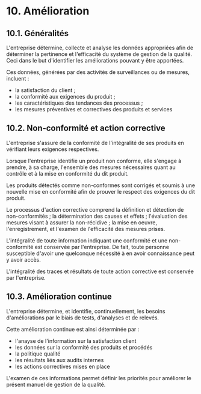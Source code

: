 # 10. Amélioration

## 10.1. Généralités

   L'entreprise détermine, collecte et analyse les données appropriées afin de déterminer la pertinence et l'efficacité du système de gestion de la qualité.
Ceci dans le but d'identifier les améliorations pouvant y être apportées.

   Ces données, générées par des activités de surveillances ou de mesures, incluent :
   - la satisfaction du client ;
   - la conformité aux exigences du produit ;
   - les caractéristiques des tendances des processus ;
   - les mesures préventives et correctives des produits et services

   
## 10.2. Non-conformité et action corrective

  L'entreprise s'assure de la conformité de l'intégralité de ses produits en
vérifiant leurs exigences respectives.

  Lorsque l'entreprise identifie un produit non conforme, elle s'engage à
prendre, à sa charge, l'ensemble des mesures nécessaires quant au contrôle et à
la mise en conformité du dit produit.

  Les produits détectés comme non-conformes sont corrigés et soumis à une
nouvelle mise en conformité afin de prouver le respect des exigences du dit
produit.

  Le processus d'action corrective comprend la définition et détection de
non-conformités ; la détermination des causes et effets ; l'évaluation des
mesures visant à assurer la non-récidive ; la mise en oeuvre, l'enregistrement,
et l'examen de l'efficacité des mesures prises.

  L'intégralité de toute information indiquant une conformité et une
non-conformité est conservée par l'entreprise. De fait, toute personne
susceptible d'avoir une quelconque nécessité à en avoir connaissance peut y
avoir accès.

  L'intégralité des traces et résultats de toute action corrective est
conservée par l'entreprise.


## 10.3.  Amélioration continue

   L'entreprise détermine, et identifie, continuellement, les besoins
d'améliorations par le biais de tests, d'analyses et de relevés.

  Cette amélioration continue est ainsi déterminée par :

  - l'anayse de l'information sur la satisfaction client
  - les données sur la conformité des produits et procédés
  - la politique qualité
  - les résultats liés aux audits internes
  - les actions correctives mises en place

  L'examen de ces informations permet définir les priorités pour améliorer le
présent manuel de gestion de la qualité.
